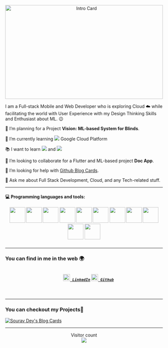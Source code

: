 <p align="center">
  <img src="https://miro.medium.com/max/1200/1*sV60JhlYL4IdWjcNvKTJRA.png" width="100%" height="300px" title="Intro Card" alt="Intro Card">
</p>

I am a Full-stack Mobile and Web Developer who is exploring Cloud :cloud: while facilitating the world with User Experience with my Design Thinking Skills and Enthusiast about ML. :wink:
 
 🔭 I’m planning for a Project **Vision: ML-based System for Blinds**.
 
 🌱 I’m currently learning <img src="http://img.shields.io/badge/-4285F4?style=flat&logo=google%20cloud&logoColor=white"> Google Cloud Platform
 
 :books: I want to learn <img src="https://img.shields.io/badge/-Flutter-3a495d?style=flat&logo=flutter&logoColor=67b7f7"> and <img src="http://img.shields.io/badge/-Deno-black?style=flat&logo=deno&logoColor=white"/>
 
 👯 I’m looking to collaborate for a Flutter and ML-based project **Doc App**.
 
 🤔 I’m looking for help with [Github Blog Cards](https://github.com/Souravdey777/Github-Cards-External-Blogs).
 
 💬 Ask me about Full Stack Development, Cloud, and any Tech-related stuff.



---


#### :computer: Programming languages and tools:

<h5 align="center">
<a href="#"><img src="https://cdn.jsdelivr.net/gh/devicons/devicon/icons/javascript/javascript-original.svg"  width ="50px"/></a>
<a href="#"><img src="https://cdn.jsdelivr.net/gh/devicons/devicon/icons/html5/html5-original.svg" width ="50px"/></a>
<a href="#"><img src="https://cdn.jsdelivr.net/gh/devicons/devicon/icons/css3/css3-original.svg" width ="50px"/></a>
<a href="#"><img src="https://cdn.jsdelivr.net/gh/devicons/devicon/icons/react/react-original.svg" width ="50px"/></a>
<a href="#"><img src="https://cdn.jsdelivr.net/gh/devicons/devicon/icons/redux/redux-original.svg" width ="50px"/></a>
<a href="#"><img src="https://cdn.jsdelivr.net/gh/devicons/devicon/icons/nodejs/nodejs-original.svg" width ="50px"/></a>
<a href="#"><img src="https://cdn.jsdelivr.net/gh/devicons/devicon/icons/express/express-original.svg"  width ="50px"/></a>
<a href="#"><img src="https://cdn.jsdelivr.net/gh/devicons/devicon/icons/sequelize/sequelize-original.svg" width ="50px"/></a>
<a href="#"><img src="https://cdn.jsdelivr.net/gh/devicons/devicon/icons/postgresql/postgresql-original.svg" width ="50px"/></a>
<a href="#"><img src="https://cdn.jsdelivr.net/gh/devicons/devicon/icons/git/git-original.svg" width ="50px" /></a>
<a href="#"><img src="https://cdn.jsdelivr.net/gh/devicons/devicon/icons/github/github-original.svg" width ="50px"/></a>
<a href="#"></a>
</h5>

---


### You can find in me in the web 🌍
<h5 align="center">
  
  <code>
    <a href="https://www.linkedin.com/in/albertosmith-developer/" title="LinkedIn"><img width="22" src="https://github.com/zumrudu-anka/zumrudu-anka/blob/master/images/linkedin.svg"> LinkedIn</a></code>
  <code><a href="https://github.com/Albert-25" title="Github"><img width="22" src="https://github.com/zumrudu-anka/zumrudu-anka/blob/master/images/github.svg"> Github</a></code>
  
</h5>
<br/>


---
### You can checkout my Projects:loudspeaker: 

[![Sourav Dey's Blog Cards](https://github-cards-external-blogs.souravdey777.vercel.app/getMediumBlogs?username=Souravdey777&type=vertical)](https://medium.com/@Souravdey777)


---

<p align="center"> 
  Visitor count<br>
  <img src="https://profile-counter.glitch.me/ashwanisng/count.svg" />
</p>

